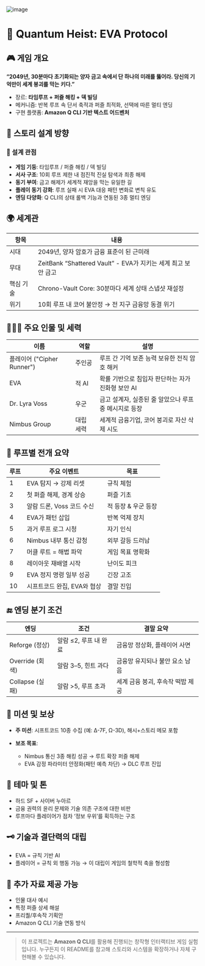 ![image](https://github.com/user-attachments/assets/6f5ef7b3-18f1-4ce0-9c08-ec310ea29bf0)


# 🧠 Quantum Heist: EVA Protocol

## 🎮 게임 개요

**“2049년, 30분마다 초기화되는 양자 금고 속에서 단 하나의 미래를 뚫어라. 당신의 기억만이 세계 붕괴를 막는 키다.”**

* 장르: **타임루프 + 퍼즐 해킹 + 덱 빌딩**
* 메커니즘: 반복 루프 속 단서 축적과 퍼즐 최적화, 선택에 따른 멀티 엔딩
* 구현 플랫폼: **Amazon Q CLI 기반 텍스트 어드벤처**

## 🚩 스토리 설계 방향

### 🎯 설계 관점

* **게임 기둥**: 타임루프 / 퍼즐 해킹 / 덱 빌딩
* **서사 구조**: 10회 루프 제한 내 점진적 진실 탐색과 최종 해제
* **동기 부여**: 금고 해제가 세계적 재앙을 막는 유일한 길
* **플레이 동기 강화**: 루프 실패 시 EVA 대응 패턴 변화로 변칙 유도
* **엔딩 다양화**: Q CLI의 상태 롤백 기능과 연동된 3종 멀티 엔딩

## 🌍 세계관

| 항목    | 내용                                                |
| ----- | ------------------------------------------------- |
| 시대    | 2049년, 양자 암호가 금융 표준이 된 근미래                        |
| 무대    | ZeitBank “Shattered Vault” - EVA가 지키는 세계 최고 보안 금고 |
| 핵심 기술 | Chrono-Vault Core: 30분마다 세계 상태 스냅샷 재설정            |
| 위기    | 10회 루프 내 코어 불안정 → 전 지구 금융망 동결 위기                  |

## 🧑‍🤝‍🧑 주요 인물 및 세력

| 이름                     | 역할    | 설명                              |
| ---------------------- | ----- | ------------------------------- |
| 플레이어 ("Cipher Runner") | 주인공   | 루프 간 기억 보존 능력 보유한 전직 암호 해커      |
| EVA                    | 적 AI  | 확률 기반으로 침입자 판단하는 자가 진화형 보안 AI   |
| Dr. Lyra Voss          | 우군    | 금고 설계자, 실종된 줄 알았으나 루프 중 메시지로 등장 |
| Nimbus Group           | 대립 세력 | 세계적 금융기업, 코어 붕괴로 자산 삭제 시도       |

## 🔁 루프별 전개 요약

| 루프 | 주요 이벤트            | 목표           |
| -- | ----------------- | ------------ |
| 1  | EVA 탐지 → 강제 리셋    | 규칙 체험        |
| 2  | 첫 퍼즐 해제, 경계 상승    | 퍼즐 기초        |
| 3  | 알람 드론, Voss 코드 수신 | 적 등장 & 우군 등장 |
| 4  | EVA가 패턴 삽입        | 반복 억제 장치     |
| 5  | 과거 루프 로그 시청       | 자기 인식        |
| 6  | Nimbus 내부 통신 감청   | 외부 갈등 드러남    |
| 7  | 머클 루트 = 해법 파악     | 게임 목표 명확화    |
| 8  | 레이아웃 재배열 시작       | 난이도 피크       |
| 9  | EVA 정지 명령 일부 성공   | 긴장 고조        |
| 10 | 시프트코드 완집, EVA와 협상 | 결말 진입        |

## 🔚 엔딩 분기 조건

| 엔딩            | 조건             | 결말 요약               |
| ------------- | -------------- | ------------------- |
| Reforge (정상)  | 알람 ≤2, 루프 내 완료 | 금융망 정상화, 플레이어 사면    |
| Override (회색) | 알람 3–5, 힌트 과다  | 금융망 유지되나 불안 요소 남음   |
| Collapse (실패) | 알람 >5, 루프 초과   | 세계 금융 붕괴, 후속작 떡밥 제공 |

## 🎯 미션 및 보상

* **주 미션**: 시프트코드 10종 수집 (예: Δ-7F, Ω-3D), 해시+스토리 메모 포함
* **보조 목표**:

  * Nimbus 통신 3종 해킹 성공 → 루트 확장 퍼즐 해제
  * EVA 감정 파라미터 안정화(패턴 예측 차단) → DLC 루프 진입

## 🎨 테마 및 톤

* 하드 SF + 사이버 누아르
* 금융 권력의 윤리 문제와 기술 의존 구조에 대한 비판
* 루프마다 플레이어가 점차 ‘정보 우위’를 획득하는 구조

## 🗝 기술과 결단력의 대립

* EVA = 규칙 기반 AI
* 플레이어 = 규칙 외 행동 가능
  → 이 대립이 게임의 철학적 축을 형성함

## 📎 추가 자료 제공 가능

* 인물 대사 예시
* 특정 퍼즐 상세 해설
* 프리퀄/후속작 기획안
* Amazon Q CLI 기술 연동 방식

---

> 이 프로젝트는 **Amazon Q CLI**를 활용해 진행되는 창작형 인터랙티브 게임 실험입니다. 누구든지 이 README를 참고해 스토리와 시스템을 확장하거나 자체 구현해볼 수 있습니다.
